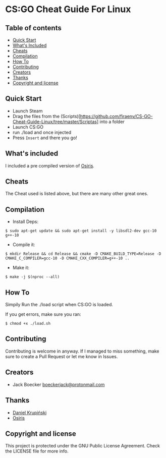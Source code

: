 # CS:GO Cheat Guide For Linux

## Table of contents

- [Quick Start](#quick-start)
- [What's Included]($whats-included)
- [Cheats](#cheats)
- [Compilation](#compilation)
- [How To](#how-to)
- [Contributing](#contributing)
- [Creators](#creators)
- [Thanks](#thanks)
- [Copyright and license](#copyright-and-license)

## Quick Start

- Launch Steam
- Drag the files from the (Scripts)[https://github.com/firaenv/CS-GO-Cheat-Guide-Linux/tree/master/Scriptas] into a folder
- Launch CS:GO
- run ./load and once injected
- Press `Insert` and there you go!

## What's included

I included a pre compiled version of [Osiris](https://github.com/danielkrupinski/Osiris).

## Cheats

The Cheat used is listed above, but there are many other great ones.

## Compilation

- Install Deps:
```console
$ sudo apt-get update && sudo apt-get install -y libsdl2-dev gcc-10 g++-10
```
- Compile it:
```console
$ mkdir Release && cd Release && cmake -D CMAKE_BUILD_TYPE=Release -D CMAKE_C_COMPILER=gcc-10 -D CMAKE_CXX_COMPILER=g++-10 ..
```
- Make it:
```console
$ make -j $(nproc --all)
```


## How To

Simpily Run the ./load script when CS:GO is loaded.

If you get errors, make sure you ran:
```console
$ chmod +x ./load.sh
```
## Contributing

Contributing is welcome in anyway.  If I managed to miss something, make sure to create a Pull Request or let me know in Issues.

## Creators
- Jack Boecker <boeckerjack@protonmail.com>

## Thanks
- [Daniel Krupiński](https://github.com/danielkrupinski)
- [Osiris](https://github.com/danielkrupinski/Osiris)

## Copyright and license
This project is protected under the GNU Public License Agreement.  Check the LICENSE file for more info.
